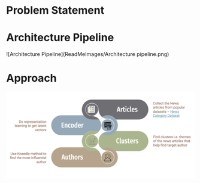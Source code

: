 # Problem Statement

# Architecture Pipeline

![Architecture Pipeline](ReadMeImages/Architecture pipeline.png)

# Approach
![Approach](ReadMeImages/Approach.png)
